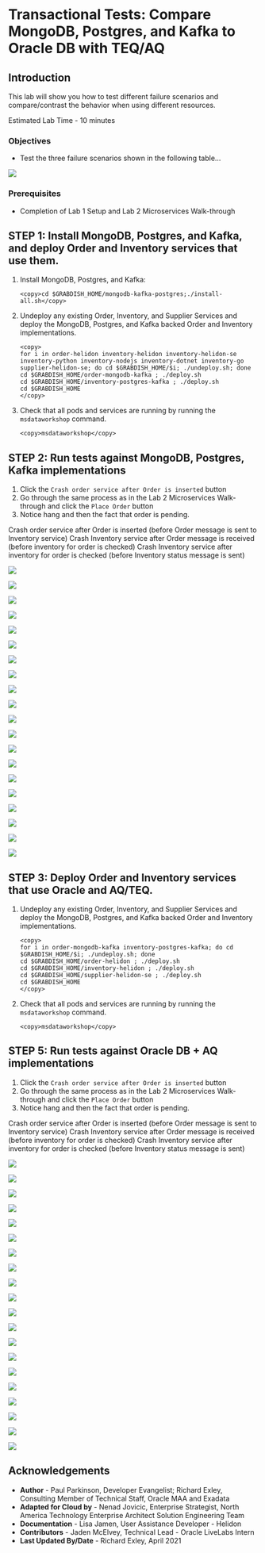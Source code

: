 # Transactional Tests: Compare MongoDB, Postgres, and Kafka to Oracle DB with TEQ/AQ

## Introduction

This lab will show you how to test different failure scenarios and compare/contrast the behavior when using different resources.

Estimated Lab Time - 10 minutes

### Objectives

-   Test the three failure scenarios shown in the following table...


   ![](images/mongopostgreskafka_vs_OracleAQ.png " ")


### Prerequisites

* Completion of Lab 1 Setup and Lab 2 Microservices Walk-through

## **STEP 1**: Install MongoDB, Postgres, and Kafka, and deploy Order and Inventory services that use them.

1.  Install MongoDB, Postgres, and Kafka:

    ```
    <copy>cd $GRABDISH_HOME/mongodb-kafka-postgres;./install-all.sh</copy>
    ```


2.  Undeploy any existing Order, Inventory, and Supplier Services and deploy the MongoDB, Postgres, and Kafka backed Order and Inventory implementations.
    
    ```
    <copy>
    for i in order-helidon inventory-helidon inventory-helidon-se inventory-python inventory-nodejs inventory-dotnet inventory-go supplier-helidon-se; do cd $GRABDISH_HOME/$i; ./undeploy.sh; done
    cd $GRABDISH_HOME/order-mongodb-kafka ; ./deploy.sh
    cd $GRABDISH_HOME/inventory-postgres-kafka ; ./deploy.sh
    cd $GRABDISH_HOME
    </copy>
    ```

3. Check that all pods and services are running by running the `msdataworkshop` command.

    ```
    <copy>msdataworkshop</copy>
    ```


## **STEP 2**: Run tests against MongoDB, Postgres, Kafka implementations


1.  Click the `Crash order service after Order is inserted` button
2.  Go through the same process as in the Lab 2 Microservices Walk-through and click the `Place Order` button
3.  Notice hang and then the fact that order is pending.

  Crash order service after Order is inserted (before Order message is sent to Inventory service)
  Crash Inventory service after Order message is received (before inventory for order is checked)
  Crash Inventory service after inventory for order is checked (before Inventory status message is sent)
  
   ![](images/getinventory10.png " ")
   
   ![](images/crashorder.png " ")
   
   ![](images/placeorder66.png " ")
   
   ![](images/connectionrefused.png " ")
   
   ![](images/order66pending.png " ")
   
   ![](images/getinventory10.png " ")
   
   ![](images/crashinventorybefore.png " ")
   
   ![](images/crashinventorybeforeset.png " ")
   
   ![](images/placeorder67.png " ")
   
   ![](images/order67pending.png " ")
   
   ![](images/showorder67.png " ")
   
   ![](images/order67success.png " ")
   
   ![](images/getinventory9.png " ")
   
   ![](images/crashinventoryafter.png " ")
   
   ![](images/crashinventoryafterset.png " ")
   
   ![](images/placeorder68.png " ")
   
   ![](images/order68pending.png " ")
   
   ![](images/showorder68.png " ")
   
   ![](images/order68success.png " ")
   
   ![](images/getinventory7.png " ")
  
## **STEP 3**: Deploy Order and Inventory services that use Oracle and AQ/TEQ.

1.  Undeploy any existing Order, Inventory, and Supplier Services and deploy the MongoDB, Postgres, and Kafka backed Order and Inventory implementations.
    
    ```
    <copy>
    for i in order-mongodb-kafka inventory-postgres-kafka; do cd $GRABDISH_HOME/$i; ./undeploy.sh; done
    cd $GRABDISH_HOME/order-helidon ; ./deploy.sh
    cd $GRABDISH_HOME/inventory-helidon ; ./deploy.sh
    cd $GRABDISH_HOME/supplier-helidon-se ; ./deploy.sh
    cd $GRABDISH_HOME
    </copy>
    ```

3. Check that all pods and services are running by running the `msdataworkshop` command.

    ```
    <copy>msdataworkshop</copy>
    ```
   
## **STEP 5**: Run tests against Oracle DB + AQ implementations

1.  Click the `Crash order service after Order is inserted` button
2.  Go through the same process as in the Lab 2 Microservices Walk-through and click the `Place Order` button
3.  Notice hang and then the fact that order is pending.

  Crash order service after Order is inserted (before Order message is sent to Inventory service)
  Crash Inventory service after Order message is received (before inventory for order is checked)
  Crash Inventory service after inventory for order is checked (before Inventory status message is sent)
  
   ![](images/getinventory10.png " ")
   
   ![](images/crashorder.png " ")
   
   ![](images/placeorder66.png " ")
   
   ![](images/connectionrefused.png " ")
   
   ![](images/showordernull.png " ")
   
   ![](images/getinventory10.png " ")
   
   ![](images/crashinventorybefore.png " ")
   
   ![](images/crashinventorybeforeset.png " ")
   
   ![](images/placeorder67.png " ")
   
   ![](images/order67pending.png " ")
   
   ![](images/showorder67.png " ")
   
   ![](images/order67success.png " ")
   
   ![](images/getinventory9.png " ")
   
   ![](images/crashinventoryafter.png " ")
   
   ![](images/crashinventoryafterset.png " ")
   
   ![](images/placeorder68.png " ")
   
   ![](images/order68pending.png " ")
   
   ![](images/showorder68.png " ")
   
   ![](images/order68success.png " ")
   
   ![](images/getinventory7.png " ")
   
   
## Acknowledgements
* **Author** - Paul Parkinson, Developer Evangelist; Richard Exley, Consulting Member of Technical Staff, Oracle MAA and Exadata
* **Adapted for Cloud by** - Nenad Jovicic, Enterprise Strategist, North America Technology Enterprise Architect Solution Engineering Team
* **Documentation** - Lisa Jamen, User Assistance Developer - Helidon
* **Contributors** - Jaden McElvey, Technical Lead - Oracle LiveLabs Intern
* **Last Updated By/Date** - Richard Exley, April 2021
